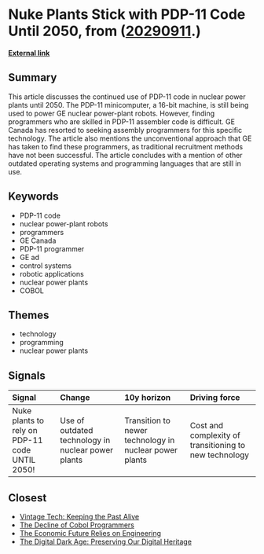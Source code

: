 # __Nuke Plants Stick with PDP-11 Code Until 2050__, from ([20290911](https://kghosh.substack.com/p/20290911).)

__[External link](https://www.theregister.com/2013/06/19/nuke_plants_to_keep_pdp11_until_2050/)__



## Summary

This article discusses the continued use of PDP-11 code in nuclear power plants until 2050. The PDP-11 minicomputer, a 16-bit machine, is still being used to power GE nuclear power-plant robots. However, finding programmers who are skilled in PDP-11 assembler code is difficult. GE Canada has resorted to seeking assembly programmers for this specific technology. The article also mentions the unconventional approach that GE has taken to find these programmers, as traditional recruitment methods have not been successful. The article concludes with a mention of other outdated operating systems and programming languages that are still in use.

## Keywords

* PDP-11 code
* nuclear power-plant robots
* programmers
* GE Canada
* PDP-11 programmer
* GE ad
* control systems
* robotic applications
* nuclear power plants
* COBOL

## Themes

* technology
* programming
* nuclear power plants

## Signals

| Signal                                         | Change                                             | 10y horizon                                            | Driving force                                          |
|:-----------------------------------------------|:---------------------------------------------------|:-------------------------------------------------------|:-------------------------------------------------------|
| Nuke plants to rely on PDP-11 code UNTIL 2050! | Use of outdated technology in nuclear power plants | Transition to newer technology in nuclear power plants | Cost and complexity of transitioning to new technology |

## Closest

* [Vintage Tech: Keeping the Past Alive](2a98922fc3676ea6365782ce075cf589)
* [The Decline of Cobol Programmers](6062bbe324042e8bde50ca43b821a182)
* [The Economic Future Relies on Engineering](2d51ddcfa13e2cdd1c310390ce104eb8)
* [The Digital Dark Age: Preserving Our Digital Heritage](86e67181c4dcbce08848023aa2929bcb)